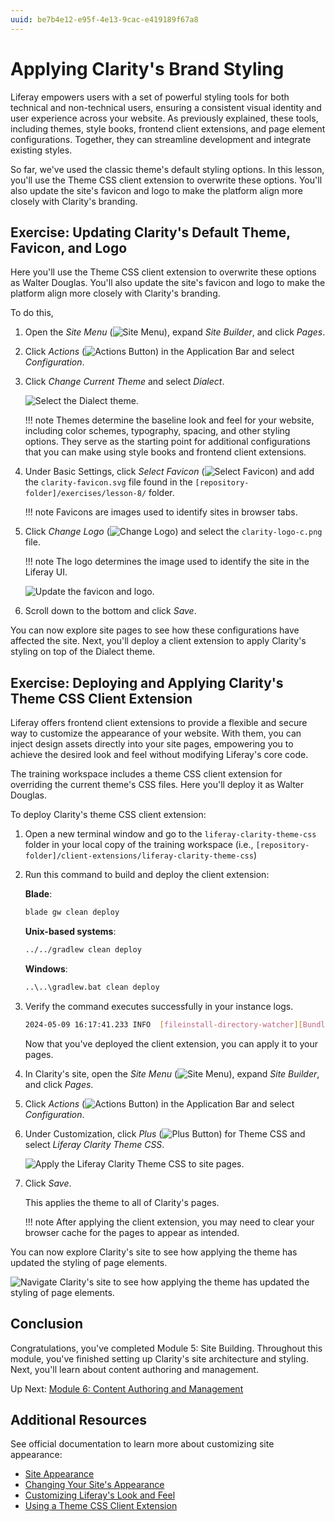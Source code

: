 ```yaml
---
uuid: be7b4e12-e95f-4e13-9cac-e419189f67a8
---
```

# Applying Clarity's Brand Styling

Liferay empowers users with a set of powerful styling tools for both technical and non-technical users, ensuring a consistent visual identity and user experience across your website. As previously explained, these tools, including themes, style books, frontend client extensions, and page element configurations. Together, they can streamline development and integrate existing styles.

So far, we've used the classic theme's default styling options. In this lesson, you'll use the Theme CSS client extension to overwrite these options. You'll also update the site's favicon and logo to make the platform align more closely with Clarity's branding.

<!--TASK: Expand instruction.

Address Favicons: Favicons are images used to identify sites in browser tabs.

Address Logos: The logo determines the image used to identify the site in the Liferay UI.

Address The Theme: Themes determine the baseline look and feel for your website, including color schemes, typography, spacing, and other styling options. They serve as the starting point for additional configurations that you can make using style books and frontend client extensions.

Address Client Extensions.

Also, should we use the JavaScript client extension? -->

## Exercise: Updating Clarity's Default Theme, Favicon, and Logo

<!-- Exercise 8e -->

Here you'll use the Theme CSS client extension to overwrite these options as Walter Douglas. You'll also update the site's favicon and logo to make the platform align more closely with Clarity's branding.

To do this,

1. Open the *Site Menu* (![Site Menu](../../images/icon-product-menu.png)), expand *Site Builder*, and click *Pages*.

1. Click *Actions* (![Actions Button](../../images/icon-actions.png)) in the Application Bar and select *Configuration*.

1. Click *Change Current Theme* and select *Dialect*.

   ![Select the Dialect theme.](./applying-claritys-brand-styling/images/01.png)

   !!! note
      Themes determine the baseline look and feel for your website, including color schemes, typography, spacing, and other styling options. They serve as the starting point for additional configurations that you can make using style books and frontend client extensions.

1. Under Basic Settings, click *Select Favicon* (![Select Favicon](../../images/icon-change.png)) and add the `clarity-favicon.svg` file found in the `[repository-folder]/exercises/lesson-8/` folder.

   !!! note 
      Favicons are images used to identify sites in browser tabs.

1. Click *Change Logo* (![Change Logo](../../images/icon-change.png)) and select the `clarity-logo-c.png` file.

   !!! note 
      The logo determines the image used to identify the site in the Liferay UI.

   ![Update the favicon and logo.](./applying-claritys-brand-styling/images/02.png)

1. Scroll down to the bottom and click *Save*.

You can now explore site pages to see how these configurations have affected the site. Next, you'll deploy a client extension to apply Clarity's styling on top of the Dialect theme.

## Exercise: Deploying and Applying Clarity's Theme CSS Client Extension

<!-- Exercise 8f -->

Liferay offers frontend client extensions to provide a flexible and secure way to customize the appearance of your website. With them, you can inject design assets directly into your site pages, empowering you to achieve the desired look and feel without modifying Liferay's core code.

The training workspace includes a theme CSS client extension for overriding the current theme's CSS files. Here you'll deploy it as Walter Douglas.

To deploy Clarity's theme CSS client extension:

1. Open a new terminal window and go to the `liferay-clarity-theme-css` folder in your local copy of the training workspace (i.e., `[repository-folder]/client-extensions/liferay-clarity-theme-css`)

1. Run this command to build and deploy the client extension:

   **Blade**:

   ```bash
   blade gw clean deploy
   ```

   **Unix-based systems**:

   ```bash
   ../../gradlew clean deploy
   ```

   **Windows**:

   ```bash
   ..\..\gradlew.bat clean deploy
   ```

1. Verify the command executes successfully in your instance logs.

   ```bash
   2024-05-09 16:17:41.233 INFO  [fileinstall-directory-watcher][BundleStartStopLogger:68] STARTED liferayclaritythemecss*7.4.13 [1449]
   ```

   Now that you've deployed the client extension, you can apply it to your pages.

1. In Clarity's site, open the *Site Menu* (![Site Menu](../../images/icon-product-menu.png)), expand *Site Builder*, and click *Pages*.

1. Click *Actions* (![Actions Button](../../images/icon-actions.png)) in the Application Bar and select *Configuration*.

1. Under Customization, click *Plus* (![Plus Button](../../images/icon-plus.png)) for Theme CSS and select *Liferay Clarity Theme CSS*.

   ![Apply the Liferay Clarity Theme CSS to site pages.](./applying-claritys-brand-styling/images/03.png)

1. Click *Save*.

   This applies the theme to all of Clarity's pages.

   !!! note
       After applying the client extension, you may need to clear your browser cache for the pages to appear as intended.

You can now explore Clarity's site to see how applying the theme has updated the styling of page elements.

![Navigate Clarity's site to see how applying the theme has updated the styling of page elements.](./applying-claritys-brand-styling/images/04.png)

## Conclusion

Congratulations, you've completed Module 5: Site Building. Throughout this module, you've finished setting up Clarity's site architecture and styling. Next, you'll learn about content authoring and management.

Up Next: [Module 6: Content Authoring and Management](../module-6-content-authoring-and-management.md)

## Additional Resources

See official documentation to learn more about customizing site appearance:

* [Site Appearance](https://learn.liferay.com/w/dxp/site-building/site-appearance)
* [Changing Your Site's Appearance](https://learn.liferay.com/web/guest/w/dxp/getting-started/changing-your-sites-appearance)
* [Customizing Liferay's Look and Feel](https://learn.liferay.com/w/dxp/liferay-development/customizing-liferays-look-and-feel)
* [Using a Theme CSS Client Extension](https://learn.liferay.com/w/dxp/liferay-development/customizing-liferays-look-and-feel/using-a-theme-css-client-extension)
